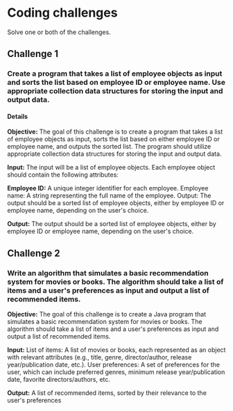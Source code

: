 # Coding challenges

Solve one or both of the challenges.

## Challenge 1

### Create a program that takes a list of employee objects as input and sorts the list based on employee ID or employee name. Use appropriate collection data structures for storing the input and output data.

#### Details

**Objective:** The goal of this challenge is to create a program that takes a list of employee objects as input, sorts the list based on either employee ID or employee name, and outputs the sorted list. The program should utilize appropriate collection data structures for storing the input and output data.

**Input:** The input will be a list of employee objects. Each employee object should contain the following attributes:

**Employee ID:** A unique integer identifier for each employee.
Employee name: A string representing the full name of the employee.
Output: The output should be a sorted list of employee objects, either by employee ID or employee name, depending on the user's choice.

**Output:** The output should be a sorted list of employee objects, either by employee ID or employee name, depending on the user's choice.

## Challenge 2

### Write an algorithm that simulates a basic recommendation system for movies or books. The algorithm should take a list of items and a user's preferences as input and output a list of recommended items.

**Objective:** The goal of this challenge is to create a Java program that simulates a basic recommendation system for movies or books. The algorithm should take a list of items and a user's preferences as input and output a list of recommended items.

**Input:**
List of items: A list of movies or books, each represented as an object with relevant attributes (e.g., title, genre, director/author, release year/publication date, etc.).
User preferences: A set of preferences for the user, which can include preferred genres, minimum release year/publication date, favorite directors/authors, etc.

**Output:** A list of recommended items, sorted by their relevance to the user's preferences
